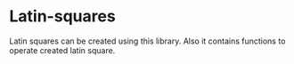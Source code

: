 # Latin-squares
Latin squares can be created using this library. Also it contains functions to operate created latin square.
